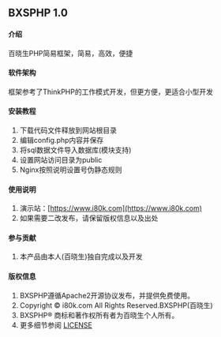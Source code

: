 ## BXSPHP 1.0

#### 介绍
百晓生PHP简易框架，简易，高效，便捷

#### 软件架构
框架参考了ThinkPHP的工作模式开发，但更方便，更适合小型开发


#### 安装教程

1.  下载代码文件释放到网站根目录
2.  编辑config.php内容并保存
3.  将sql数据文件导入数据库(模块支持)
4.  设置网站访问目录为public
5.  Nginx按照说明设置号伪静态规则

#### 使用说明

1.  演示站：[https://www.i80k.com](https://www.i80k.com)
2.  如果需要二改发布，请保留版权信息以及出处

#### 参与贡献

1.  本产品由本人(百晓生)独自完成以及开发

#### 版权信息

1.  BXSPHP遵循Apache2开源协议发布，并提供免费使用。 
3.  Copyright © i80k.com All Rights Reserved.BXSPHP(百晓生)
4.  BXSPHP® 商标和著作权所有者为百晓生个人所有。
5.  更多细节参阅 [LICENSE](LICENSE)
